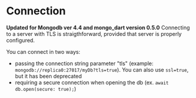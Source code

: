 
# Connection

**Updated for Mongodb ver 4.4 and mongo_dart version 0.5.0**
Connecting to a server with TLS is straigthforward, provided that server is properly configured.

You can connect in two ways:

- passing the connection string parameter "tls" (example: `mongodb://replica0:27017/myDb?tls=true`). You can also use `ssl=true`, but it has been deprecated
- requiring a secure connection when opening the db (ex. `await db.open(secure: true);`)
